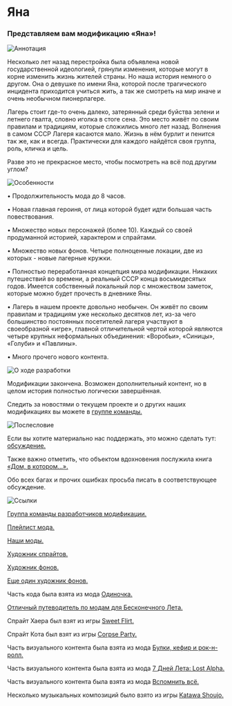 # Яна

### Представляем вам модификацию «Яна»!

![Аннотация](https://i.imgur.com/DXIlVDq.png)

Несколько лет назад перестройка была объявлена новой государственной идеологией, грянули изменения, которые могут в корне изменить жизнь жителей страны. Но наша история немного о другом. Она о девушке по имени Яна, которой после трагического инцидента приходится учиться жить, а так же смотреть на мир иначе и очень необычном пионерлагере.

Лагерь стоит где-то очень далеко, затерянный среди буйства зелени и летнего гвалта, словно иголка в стоге сена. Это место живёт по своим правилам и традициям, которые сложились много лет назад. Волнения в самом СССР Лагеря касаются мало. Жизнь в нём бурлит и пенится так же, как и всегда. Практически для каждого найдётся своя группа, роль, кличка и цель.

Разве это не прекрасное место, чтобы посмотреть на всё под другим углом?

![Особенности](https://imgur.com/udechpU.png)

• Продолжительность мода до 8 часов.

• Новая главная героиня, от лица которой будет идти большая часть повествования.

• Множество новых персонажей (более 10). Каждый со своей продуманной историей, характером и спрайтами.

• Множество новых фонов. Четыре полноценные локации, две из которых - новые лагерные кружки.

• Полностью переработанная концепция мира модификации. Никаких путешествий во времени, а реальный СССР конца восьмидесятых годов. Имеется собственный локальный лор с множеством заметок, которые можно будет прочесть в дневнике Яны.

• Лагерь в нашем проекте довольно необычен. Он живёт по своим правилам и традициям уже несколько десятков лет, из-за чего большинство постоянных посетителей лагеря участвуют в своеобразной «игре», главной отличительной чертой которой являются четыре крупных неформальных объединения: «Воробьи», «Синицы», «Голуби» и «Павлины».

• Много прочего нового контента.

![О ходе разработки](https://i.imgur.com/7L9buYJ.png)

Модификации закончена. Возможен дополнительный контент, но в целом история полностью логически завершённая.

Следить за новостями о текущем проекте и о других наших модификациях вы можете в [группе команды.](https://vk.com/zeroimpact)

![Послесловие](https://i.imgur.com/ImD1Vom.png)

Если вы хотите материально нас поддержать, это можно сделать тут: [обсуждение.](https://vk.com/topic-176281709_39632122)

Также важно отметить, что объектом вдохновения послужила книга [«Дом, в котором...».](https://ru.wikipedia.org/wiki/Дом,_в_котором…)

Обо всех багах и прочих ошибках просьба писать в соответствующее обсуждение.

![Ссылки](https://i.imgur.com/Xpiwgph.png)

[Группа команды разработчиков модификации.](https://vk.com/zeroimpact)

[Плейлист мода.](https://vk.com/music/playlist/-176281709_3_a5b0cb3aa4518e5eb1)

[Наши моды.](https://steamcommunity.com/id/zeroimpactteam/myworkshopfiles/)

[Художник спрайтов.](https://vk.com/liffft_art)

[Художник фонов.](https://vk.com/kurioni_arts)

[Еще один художник фонов.]([url=https://vk.com/kagome_art])

Часть кода была взята из мода [Одиночка.](https://steamcommunity.com/sharedfiles/filedetails/?id=1126116478)

[Отличный путеводитель по модам для Бесконечного Лета.](https://steamcommunity.com/sharedfiles/filedetails/?id=1870871089)

Спрайт Хаера был взят из игры [Sweet Flirt.](https://sladkiiflirt.fandom.com/ru/wiki/%D0%A1%D0%BB%D0%B0%D0%B4%D0%BA%D0%B8%D0%B9_%D0%A4%D0%BB%D0%B8%D1%80%D1%82_%D0%B2%D0%B8%D0%BA%D0%B8)

Спрайт Кота был взят из игры [Corpse Party.](https://store.steampowered.com/agecheck/app/251270/)

Часть визуального контента была взята из мода [Булки, кефир и рок-н-ролл.](https://steamcommunity.com/sharedfiles/filedetails/?id=451835368)

Часть визуального контента была взята из мода [7 Дней Лета: Lost Alpha.](https://steamcommunity.com/sharedfiles/filedetails/?id=441054187)

Часть визуального контента была взята из мода [Вспомнить всё.](https://steamcommunity.com/sharedfiles/filedetails/?id=704832307)

Несколько музыкальных композиций было взято из игры [Katawa Shoujo.](katawa-shoujo.com)

